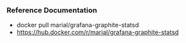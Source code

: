 ### Reference Documentation

* docker pull marial/grafana-graphite-statsd
* https://hub.docker.com/r/marial/grafana-graphite-statsd
